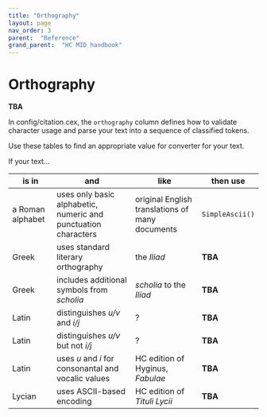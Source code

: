 ```yaml
---
title: "Orthography"
layout: page
nav_order: 3
parent:  "Reference"
grand_parent:  "HC MID handbook"
---
```



# Orthography

**TBA**



In config/citation.cex, the `orthography` column defines how to validate character usage and parse your text into a sequence of classified tokens.

Use these tables to find an appropriate value for converter for your text.

If your text...


| is in | and  | like | then use | 
| --- | --- | --- | --- |
| a Roman alphabet | uses only basic alphabetic, numeric and punctuation characters | original English translations of many documents | `SimpleAscii()`
| Greek | uses standard literary orthography | the *Iliad*  |**TBA** |
| Greek | includes additional symbols from *scholia* |  *scholia* to the *Iliad* | **TBA** |
| Latin | distinguishes *u/v* and *i/j* | ? | **TBA** |
| Latin | distinguishes *u/v* but not *i/j* | ? | **TBA** |
| Latin | uses *u* and *i* for consonantal and vocalic values | HC edition of Hyginus, *Fabulae* | **TBA** |
| Lycian | uses ASCII-based encoding | HC edition of *Tituli Lycii* | **TBA** |
